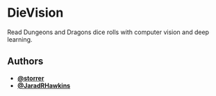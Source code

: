 # DieVision
Read Dungeons and Dragons dice rolls with computer vision and deep learning.
## Authors
* **[@storrer](https://github.com/storrer)** 
* **[@JaradRHawkins](https://github.com/JaradRHawkins)**
